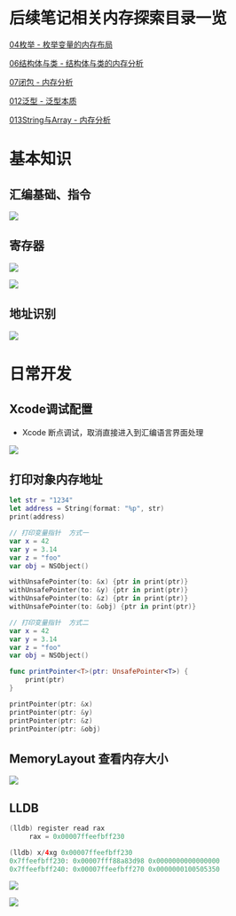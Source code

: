 # 后续笔记相关内存探索目录一览

[04枚举 - 枚举变量的内存布局]()

[06结构体与类 - 结构体与类的内存分析]()

[07闭包 - 内存分析]()

[012泛型 - 泛型本质]()

[013String与Array - 内存分析]()





# 基本知识

## 汇编基础、指令

![](images/001.png)



## 寄存器

![](images/002.png)

![](images/003.png)



## 地址识别

![](images/006.png)



# 日常开发

## Xcode调试配置

* Xcode 断点调试，取消直接进入到汇编语言界面处理

![](images/007.png)



## 打印对象内存地址

```swift
let str = "1234"
let address = String(format: "%p", str)
print(address)
```

```swift
// 打印变量指针  方式一
var x = 42
var y = 3.14
var z = "foo"
var obj = NSObject()

withUnsafePointer(to: &x) {ptr in print(ptr)}
withUnsafePointer(to: &y) {ptr in print(ptr)}
withUnsafePointer(to: &z) {ptr in print(ptr)}
withUnsafePointer(to: &obj) {ptr in print(ptr)}
```

```swift
// 打印变量指针  方式二
var x = 42
var y = 3.14
var z = "foo"
var obj = NSObject()

func printPointer<T>(ptr: UnsafePointer<T>) {
    print(ptr)
}

printPointer(ptr: &x)
printPointer(ptr: &y)
printPointer(ptr: &z)
printPointer(ptr: &obj)
```



## MemoryLayout 查看内存大小

![](media_04Enum/007.png)



## LLDB

```swift
(lldb) register read rax
     rax = 0x00007ffeefbff230

(lldb) x/4xg 0x00007ffeefbff230
0x7ffeefbff230: 0x00007fff88a83d98 0x0000000000000000
0x7ffeefbff240: 0x00007ffeefbff270 0x0000000100505350
```

![](images/004.png)

![](images/005.png)
















